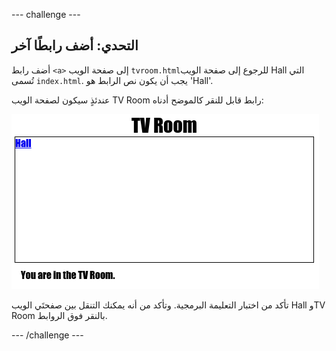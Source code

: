 --- challenge ---
## التحدي: أضف رابطًا آخر

أضف رابط `<a>` إلى صفحة الويب `tvroom.html`للرجوع إلى صفحة الويب Hall التي تُسمى `index.html`. يجب أن يكون نص الرابط هو 'Hall'.

عندئذٍ سيكون لصفحة الويب TV Room رابط قابل للنقر كالموضح أدناه:

![screenshot](images/rooms-hall-link.png)

تأكد من اختبار التعليمة البرمجية. وتأكد من أنه يمكنك التنقل بين صفحتَي الويب Hall وTV Room بالنقر فوق الروابط.  





--- /challenge ---